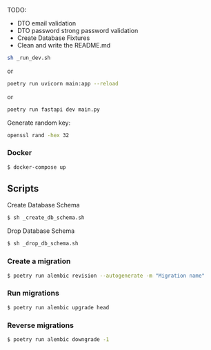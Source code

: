 TODO:

-   DTO email validation
-   DTO password strong password validation
-   Create Database Fixtures
-   Clean and write the README.md

```bash
sh _run_dev.sh
```

or

```bash
poetry run uvicorn main:app --reload
```

or

```bash
poetry run fastapi dev main.py
```

Generate random key:

```bash
openssl rand -hex 32
```

### Docker

```bash
$ docker-compose up
```

## Scripts

Create Database Schema

```bash
$ sh _create_db_schema.sh
```

Drop Database Schema

```bash
$ sh _drop_db_schema.sh
```

### Create a migration

```bash
$ poetry run alembic revision --autogenerate -m "Migration name"
```

### Run migrations

```bash
$ poetry run alembic upgrade head
```

### Reverse migrations

```bash
$ poetry run alembic downgrade -1
```
